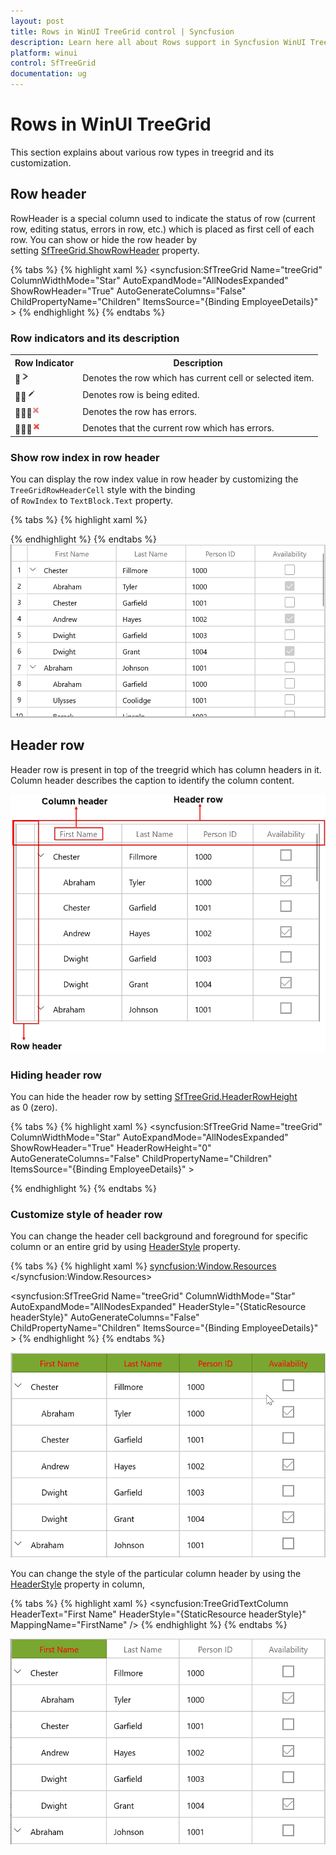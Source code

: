 ```yaml
---
layout: post
title: Rows in WinUI TreeGrid control | Syncfusion
description: Learn here all about Rows support in Syncfusion WinUI TreeGrid control and more details.
platform: winui
control: SfTreeGrid
documentation: ug
---
```


# Rows in WinUI TreeGrid

This section explains about various row types in treegrid and its customization.

## Row header

RowHeader is a special column used to indicate the status of row (current row, editing status, errors in row, etc.) which is placed as first cell of each row. You can show or hide the row header by setting [SfTreeGrid.ShowRowHeader](https://help.syncfusion.com/cr/winui/Syncfusion.UI.Xaml.Grids.SfGridBase.html#Syncfusion_UI_Xaml_Grids_SfGridBase_ShowRowHeader) property.

{% tabs %}
{% highlight xaml %}
<syncfusion:SfTreeGrid Name="treeGrid"
                       ColumnWidthMode="Star"
                       AutoExpandMode="AllNodesExpanded"
                       ShowRowHeader="True" 
                       AutoGenerateColumns="False"
                       ChildPropertyName="Children"
                       ItemsSource="{Binding EmployeeDetails}" >
{% endhighlight %}
{% endtabs %}

### Row indicators and its description

<table>
<tr>
<th>
Row Indicator
</th>
<th>
Description
</th>
</tr>
<tr>
<td>
<img src="Rows_images/Rows_img1.jpeg"/>
</td>
<td>
Denotes the row which has current cell or selected item.
</td>
</tr>
<tr>
<td>
<img src="Rows_images/Rows_img2.jpeg"/>
</td>
<td>
Denotes row is being edited. 
</td>
</tr>
<tr>
<td>
<img src="Rows_images/Rows_img3.jpeg"/>
</td>
<td>
Denotes the row has errors. 
</td>
</tr>
<tr>
<td>
<img src="Rows_images/Rows_img4.jpeg"/>
</td>
<td>
Denotes that the current row which has errors.
</td>
</tr>
</table>

### Show row index in row header

You can display the row index value in row header by customizing the `TreeGridRowHeaderCell` style with the binding of `RowIndex` to `TextBlock.Text` property.

{% tabs %}
{% highlight xaml %}
<Style TargetType="syncfusion:TreeGridRowHeaderCell">
    <Setter Property="Background" Value="Transparent" />
    <Setter Property="BorderBrush" Value="#FFE5E5E5" />
    <Setter Property="BorderThickness" Value="0,0,1,1" />
    <Setter Property="Padding" Value="0" />
    <Setter Property="IsTabStop" Value="False" />
    <Setter Property="Template">
        <Setter.Value>
            <ControlTemplate TargetType="syncfusion:TreeGridRowHeaderCell">
                <Border x:Name="PART_RowHeaderCellBorder"
            Background="{TemplateBinding Background}"
            BorderBrush="{TemplateBinding BorderBrush}"
            BorderThickness="{TemplateBinding BorderThickness}">
                    <Grid>
                        <!--RowIndex is displayed here -->
                        <TextBlock HorizontalAlignment="Center"
                        VerticalAlignment="Center"
                        Text="{Binding RowIndex,
                                          RelativeSource={RelativeSource TemplatedParent}}"
                        TextAlignment="Center" />
                    </Grid>
                </Border>
            </ControlTemplate>
        </Setter.Value>
    </Setter>
</Style>

{% endhighlight %}
{% endtabs %}
![Row header customized to show the row index in WinUI TreeGrid](Rows_images/Rows_img5.png)

## Header row

Header row is present in top of the treegrid which has column headers in it. Column header describes the caption to identify the column content.

![Header row of WinUI TreeGrid](Rows_images/Rows_img6.png)

### Hiding header row

You can hide the header row by setting [SfTreeGrid.HeaderRowHeight](https://help.syncfusion.com/cr/winui/Syncfusion.UI.Xaml.Grids.SfGridBase.html#Syncfusion_UI_Xaml_Grids_SfGridBase_HeaderRowHeight) as 0 (zero).

{% tabs %}
{% highlight xaml %}
<syncfusion:SfTreeGrid Name="treeGrid"
                       ColumnWidthMode="Star"
                       AutoExpandMode="AllNodesExpanded"
                       ShowRowHeader="True" 
                       HeaderRowHeight="0"
                       AutoGenerateColumns="False"
                       ChildPropertyName="Children"
                       ItemsSource="{Binding EmployeeDetails}" >

{% endhighlight %}
{% endtabs %}

### Customize style of header row

You can change the header cell background and foreground for specific column or an entire grid by using [HeaderStyle](https://help.syncfusion.com/cr/winui/Syncfusion.UI.Xaml.Grids.GridColumnBase.html#Syncfusion_UI_Xaml_Grids_GridColumnBase_HeaderStyle) property.

{% tabs %}
{% highlight xaml %}
<syncfusion:Window.Resources>
        <Style TargetType="syncfusion:TreeGridHeaderCell" x:Key="headerStyle">
            <Setter Property="Background" Value="#FF7AA732"/>
            <Setter Property="Foreground" Value="Red"/>
        </Style>
</syncfusion:Window.Resources>

<syncfusion:SfTreeGrid Name="treeGrid"
                       ColumnWidthMode="Star"
                       AutoExpandMode="AllNodesExpanded"
                       HeaderStyle="{StaticResource headerStyle}"
                       AutoGenerateColumns="False"
                       ChildPropertyName="Children"
                       ItemsSource="{Binding EmployeeDetails}" > 
{% endhighlight %}
{% endtabs %}

![Style of the header row changed in WinUI treeGrid](Rows_images/Rows_img7.png)

You can change the style of the particular column header by using the [HeaderStyle](https://help.syncfusion.com/cr/winui/Syncfusion.UI.Xaml.Grids.GridColumnBase.html#Syncfusion_UI_Xaml_Grids_GridColumnBase_HeaderStyle) property in column,

{% tabs %}
{% highlight xaml %}
<syncfusion:TreeGridTextColumn HeaderText="First Name" HeaderStyle="{StaticResource headerStyle}" MappingName="FirstName" />
{% endhighlight %}
{% endtabs %}

![Style of a single column header changed in WinUI TreeGrid](Rows_images/Rows_img8.png)

